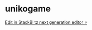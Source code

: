 # unikogame

[Edit in StackBlitz next generation editor ⚡️](https://stackblitz.com/~/github.com/test15151gg30/unikogame)